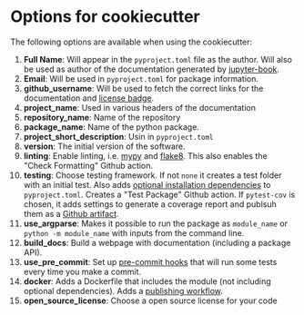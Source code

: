 # Options for cookiecutter
The following options are available when using the cookiecutter:

1. __Full Name__: Will appear in the `pyproject.toml` file as the author. Will also be used as author of the documentation generated by [jupyter-book](https://scientificcomputing.github.io/reproducibility/part3/publishing.html).
2. __Email__: Will be used in `pyproject.toml` for package information.
3. __github\_username__: Will be used to fetch the correct links for the documentation and [license badge](https://scientificcomputing.github.io/reproducibility/part5/badges.html#licence).
4. __project\_name__: Used in various headers of the documentation
5. __repository\_name__: Name of the repository
6. __package\_name__: Name of the python package.
7. __project\_short\_description__: Usin in `pyproject.toml`
8. __version__: The initial version of the software.
9. __linting__: Enable linting, i.e. [mypy](https://scientificcomputing.github.io/reproducibility/part1/typing.html) and [flake8](https://scientificcomputing.github.io/reproducibility/part1/linting.html). This also enables the "Check Formatting" Github action.
10. __testing__: Choose testing framework. If not `none` it creates a test folder with an initial test. Also adds [optional installation dependencies](https://scientificcomputing.github.io/reproducibility/part1/packaging.html#optional-dependencies) to `pyproject.toml`. Creates a "Test Package" Github action. If `pytest-cov` is chosen, it adds settings to generate a coverage report and publsuh them as a [Github artifact](https://scientificcomputing.github.io/reproducibility/part1/coverage.html).
10. __use\_argparse__: Makes it possible to run the package as `module_name` or `python -m module_name` with inputs from the command line.
11. __build\_docs__: Build a webpage with documentation (including a package API).
12. __use_pre_commit__: Set up [pre-commit hooks](https://pre-commit.com) that will run some tests every time you make a commit.
13. __docker__: Adds a Dockerfile that includes the module (not including optional dependencies). Adds a [publishing workflow](https://scientificcomputing.github.io/reproducibility/part4/docker.html#github-packages).
14. __open\_source\_license__: Choose a open source license for your code